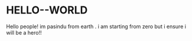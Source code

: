 # HELLO--WORLD

Hello people! 
im pasindu from earth . i am starting from zero but i ensure i will be a hero!!
